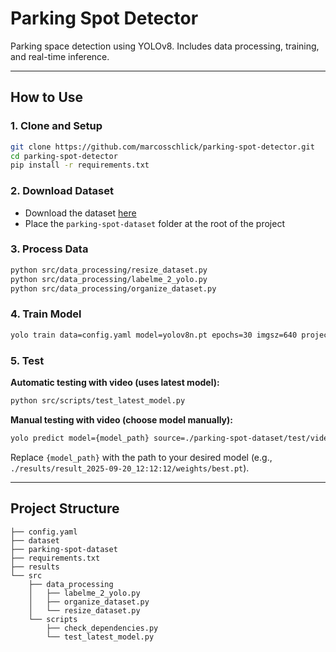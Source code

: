 # Parking Spot Detector

Parking space detection using YOLOv8. Includes data processing, training, and real-time inference.

---

## How to Use

### 1. Clone and Setup

```bash
git clone https://github.com/marcosschlick/parking-spot-detector.git
cd parking-spot-detector
pip install -r requirements.txt
```

### 2. Download Dataset

- Download the dataset [here](https://drive.google.com/drive/folders/1JycO-is7-qS4FMPF5KWqwNeS56z7pxHV?usp=drive_link)
- Place the `parking-spot-dataset` folder at the root of the project

### 3. Process Data

```bash
python src/data_processing/resize_dataset.py
python src/data_processing/labelme_2_yolo.py
python src/data_processing/organize_dataset.py
```

### 4. Train Model

```bash
yolo train data=config.yaml model=yolov8n.pt epochs=30 imgsz=640 project=./results name="result_$(date +'%Y-%m-%d_%H:%M:%S')"
```

### 5. Test

**Automatic testing with video (uses latest model):**

```bash
python src/scripts/test_latest_model.py
```

**Manual testing with video (choose model manually):**

```bash
yolo predict model={model_path} source=./parking-spot-dataset/test/videos/test_parking_01.mp4 show=True save=True imgsz=1280 line_width=1 project=./predictions
```

Replace `{model_path}` with the path to your desired model (e.g., `./results/result_2025-09-20_12:12:12/weights/best.pt`).

---

## Project Structure

```
├── config.yaml
├── dataset
├── parking-spot-dataset
├── requirements.txt
├── results
└── src
    ├── data_processing
    │   ├── labelme_2_yolo.py
    │   ├── organize_dataset.py
    │   └── resize_dataset.py
    └── scripts
        ├── check_dependencies.py
        └── test_latest_model.py
```
